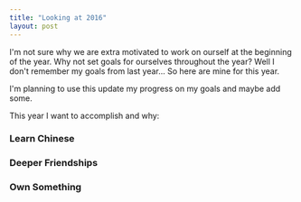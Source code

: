 ```yaml
---
title: "Looking at 2016"
layout: post
---
```


I'm not sure why we are extra motivated to work on ourself at the beginning of the year. Why not set goals for ourselves
throughout the year? Well I don't remember my goals from last year... So here are mine for this year.

I'm planning to use this update my progress on my goals and maybe add some.

This year I want to accomplish and why:

### Learn Chinese

### Deeper Friendships

### Own Something 
